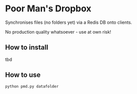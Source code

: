 # Poor Man's Dropbox

Synchronises files (no folders yet) via a Redis DB onto clients.

No production quality whatsoever - use at own risk!

## How to install
tbd

## How to use

```
python pmd.py datafolder
```
